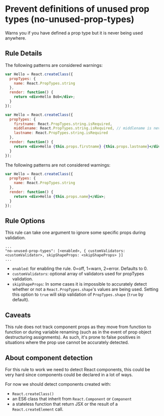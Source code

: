 # Prevent definitions of unused prop types (no-unused-prop-types)

Warns you if you have defined a prop type but it is never being used anywhere.

## Rule Details

The following patterns are considered warnings:

```jsx
var Hello = React.createClass({
  propTypes: {
    name: React.PropTypes.string
  },
  render: function() {
    return <div>Hello Bob</div>;
  }
});

var Hello = React.createClass({
  propTypes: {
    firstname: React.PropTypes.string.isRequired,
    middlename: React.PropTypes.string.isRequired, // middlename is never used below
	lastname: React.PropTypes.string.isRequired
  },
  render: function() {
    return <div>Hello {this.props.firstname} {this.props.lastname}</div>;
  }
});
```

The following patterns are not considered warnings:

```jsx
var Hello = React.createClass({
  propTypes: {
    name: React.PropTypes.string
  },
  render: function() {
    return <div>Hello {this.props.name}</div>;
  }
});
```

## Rule Options

This rule can take one argument to ignore some specific props during validation.

```
...
"no-unused-prop-types": [<enabled>, { customValidators: <customValidator>, skipShapeProps: <skipShapeProps> }]
...
```

* `enabled`: for enabling the rule. 0=off, 1=warn, 2=error. Defaults to 0.
* `customValidators`: optional array of validators used for propTypes validation.
* `skipShapeProps`: In some cases it is impossible to accurately detect whether or not a `React.PropTypes.shape`'s values are being used. Setting this option to `true` will skip validation of `PropTypes.shape` (`true` by default).

## Caveats

This rule does not track component props as they move from function to function or during variable renaming (such as in the event of prop object destructuring assignments). As such, it's prone to false positives in situations where the prop use cannot be accurately detected.

## About component detection

For this rule to work we need to detect React components, this could be very hard since components could be declared in a lot of ways.

For now we should detect components created with:

* `React.createClass()`
* an ES6 class that inherit from `React.Component` or `Component`
* a stateless function that return JSX or the result of a `React.createElement` call.
